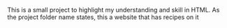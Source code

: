 This is a small project to highlight my understanding and skill in HTML.
As the project folder name states, this a website that has recipes on it